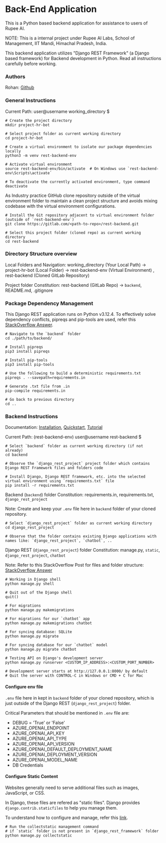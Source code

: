 # Back-End Application

This is a Python based backend application for assistance to users of Rupee AI.

NOTE: This is a internal project under Rupee AI Labs, School of Management, IIT Mandi, Himachal Pradesh, India.

This backend application utilizes "Django REST Framework" (a Django based framework) for Backend development in Python. Read all instructions carefully before working.

### Authors

Rohan: [Github](https://github.com/rohankvashisht/)

### General Instructions

Current Path: user@username working_directory $

```
# Create the project directory
mkdir project-hr-bot

# Select project folder as current working directory
cd project-hr-bot

# Create a virtual environment to isolate our package dependencies locally
python3 -m venv rest-backend-env

# Activate virtual environment
source rest-backend-env/bin/activate  # On Windows use `rest-backend-env\Scripts\activate`

# To deactivate the currently activated environment, type command
deactivate
```

As Industry practice GitHub clone repository outside of the virtual environment folder to maintain a clean project structure and avoids mixing codebase with the virtual environment configurations.

```
# Install the Git repository adjacent to virtual environment folder (outside of `rest-backend-env`)
git clone https://gitlab.com/<path-to-repo>/rest-backend.git

# Select this project folder (cloned repo) as current working directory
cd rest-backend
```

###  Directory Structure overview

Local Folders and Navigation: working_directory (Your Local Path) -> project-hr-bot (Local Folder) -> rest-backend-env (Virtual Environment) , rest-backend (Cloned GitLab Repository)

Project folder Constitution: rest-backend (GitLab Repo) -> `backend`, README.md, .gitignore

### Package Dependency Management

This Django REST application runs on Python v3.12.4.
To effectively solve dependency conflicts, pipreqs and pip-tools are used, refer this [StackOverflow Answer](https://stackoverflow.com/questions/31684375/automatically-create-file-requirements-txt/69081814#69081814).

```
# Navigate to the `backend` folder
cd ./path/to/backend/

# Install pipreqs
pip3 install pipreqs

# Install pip-tools
pip3 install pip-tools

# Use the following to build a deterministic requirements.txt
pipreqs . --savepath=requirements.in

# Generate .txt file from .in
pip-compile requirements.in

# Go back to previous directory
cd ..
```

### Backend Instructions

Documentation: [Installation](https://www.django-rest-framework.org/#installation), [Quickstart](https://www.django-rest-framework.org/tutorial/quickstart/), [Tutorial](https://www.django-rest-framework.org/tutorial/1-serialization/)

Current Path: (rest-backend-env) user@username rest-backend $

```
# Select `backend` folder as current working directory (if not already)
cd backend

# Observe the `django_rest_project` project folder which contains Django REST Framework files and folders code

# Install Django, Django REST framework, etc. into the selected virtual environment using `requirements.txt` file
pip install -r requirements.txt

```

Backend (`backend`) folder Constitution: requirements.in, requirements.txt, `django_rest_project`

Note: Create and keep your `.env` file here in `backend` folder of your cloned repository. 

```
# Select `django_rest_project` folder as current working directory
cd django_rest_project

# Observe that the folder contains existing Django applications with names like: `django_rest_project`, `chatbot`, ..
```

Django REST (`django_rest_project`) folder Constitution: manage.py, `static`, `django_rest_project`, `chatbot`

Note: Refer to this StackOverflow Post for files and folder structure: [StackOverflow Answer](https://stackoverflow.com/questions/48624307/must-a-django-rest-framework-app-really-be-a-subfolder-of-the-projects-root-app)

```
# Working in Django shell
python manage.py shell

# Quit out of the Django shell
quit()

# For migrations
python manage.py makemigrations

# For migrations for our `chatbot` app
python manage.py makemigrations chatbot

# For syncing database: SQLite
python manage.py migrate

# For syncing database for our `chatbot` model
python manage.py migrate chatbot

# Testing API on Django's development server
python manage.py runserver <CUSTOM_IP_ADDRESS>:<CUSTOM_PORT_NUMBER>

# Development server starts at http://127.0.0.1:8000/ by default
# Quit the server with CONTROL-C in Windows or CMD + C for Mac
```
#### Configure env file

`.env` file here in kept in `backend` folder of your cloned repository, which is just outside of the Django REST (`django_rest_project`) folder.

Critical Parameters that should be mentioned in `.env` file are:

- DEBUG = 'True' or 'False'
- AZURE_OPENAI_ENDPOINT
- AZURE_OPENAI_API_KEY
- AZURE_OPENAI_API_TYPE
- AZURE_OPENAI_API_VERSION
- AZURE_OPENAI_DEFAULT_DEPLOYMENT_NAME
- AZURE_OPENAI_DEPLOYMENT_VERSION
- AZURE_OPENAI_MODEL_NAME
- DB Credentials

#### Configure Static Content

Websites generally need to serve additional files such as images, JavaScript, or CSS. 

In Django, these files are refered as "static files". Django provides `django.contrib.staticfiles` to help you manage them.

To understand how to configure and manage, refer this [link](https://docs.djangoproject.com/en/5.0/howto/static-files/).

```
# Run the collectstatic management command
# if `static` folder is not present in `django_rest_framework` folder
python manage.py collectstatic
```
